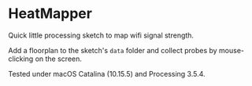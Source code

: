 # HeatMapper

Quick little processing sketch to map wifi signal strength.  
  
Add a floorplan to the sketch's `data` folder and collect probes by mouse-clicking on the screen.  
  
Tested under macOS Catalina (10.15.5) and Processing 3.5.4.
